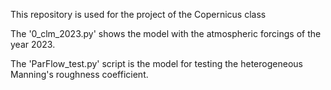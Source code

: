 This repository is used for the project of the Copernicus class

The '0_clm_2023.py' shows the model with the atmospheric forcings of the year 2023.

The 'ParFlow_test.py' script is the model for testing the heterogeneous Manning's roughness coefficient.


